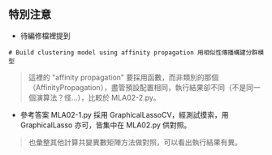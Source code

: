 ## 特別注意
 - 待編修檔裡提到

```
# Build clustering model using affinity propagation 用相似性傳播構建分群模型
```

 > 這裡的 "affinity propagation" 要採用函數，而非類別的那個（AffinityPropagation），盡管預設配置相同，執行結果卻不同（不是同一個演算法？怪...），比較於 MLA02-2.py。

 - 參考答案 MLA02-1.py 採用 GraphicalLassoCV，經測試摸索，用 GraphicalLasso 亦可，皆集中在 MLA02.py 供對照。
 > 也彙整其他計算共變異數矩陣方法做對照，可以看出執行結果有異。
